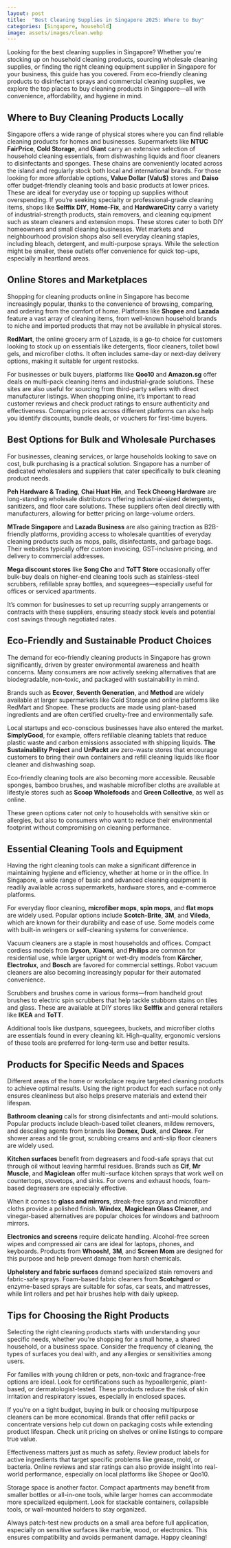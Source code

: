 ```yaml
---
layout: post
title:  "Best Cleaning Supplies in Singapore 2025: Where to Buy"
categories: [Singapore, household]
image: assets/images/clean.webp
---
```


Looking for the best cleaning supplies in Singapore? Whether you're stocking up on household cleaning products, sourcing wholesale cleaning supplies, or finding the right cleaning equipment supplier in Singapore for your business, this guide has you covered. From eco-friendly cleaning products to disinfectant sprays and commercial cleaning supplies, we explore the top places to buy cleaning products in Singapore—all with convenience, affordability, and hygiene in mind.

## Where to Buy Cleaning Products Locally

Singapore offers a wide range of physical stores where you can find reliable cleaning products for homes and businesses. Supermarkets like **NTUC FairPrice**, **Cold Storage**, and **Giant** carry an extensive selection of household cleaning essentials, from dishwashing liquids and floor cleaners to disinfectants and sponges. These chains are conveniently located across the island and regularly stock both local and international brands.
For those looking for more affordable options, **Value Dollar (Valu$)** stores and **Daiso** offer budget-friendly cleaning tools and basic products at lower prices. These are ideal for everyday use or topping up supplies without overspending.
If you’re seeking specialty or professional-grade cleaning items, shops like **Selffix DIY**, **Home-Fix**, and **HardwareCity** carry a variety of industrial-strength products, stain removers, and cleaning equipment such as steam cleaners and extension mops. These stores cater to both DIY homeowners and small cleaning businesses.
Wet markets and neighbourhood provision shops also sell everyday cleaning staples, including bleach, detergent, and multi-purpose sprays. While the selection might be smaller, these outlets offer convenience for quick top-ups, especially in heartland areas.

## Online Stores and Marketplaces

Shopping for cleaning products online in Singapore has become increasingly popular, thanks to the convenience of browsing, comparing, and ordering from the comfort of home. Platforms like **Shopee** and **Lazada** feature a vast array of cleaning items, from well-known household brands to niche and imported products that may not be available in physical stores.

**RedMart**, the online grocery arm of Lazada, is a go-to choice for customers looking to stock up on essentials like detergents, floor cleaners, toilet bowl gels, and microfiber cloths. It often includes same-day or next-day delivery options, making it suitable for urgent restocks.

For businesses or bulk buyers, platforms like **Qoo10** and **Amazon.sg** offer deals on multi-pack cleaning items and industrial-grade solutions. These sites are also useful for sourcing from third-party sellers with direct manufacturer listings.
When shopping online, it’s important to read customer reviews and check product ratings to ensure authenticity and effectiveness. Comparing prices across different platforms can also help you identify discounts, bundle deals, or vouchers for first-time buyers.

## Best Options for Bulk and Wholesale Purchases

For businesses, cleaning services, or large households looking to save on cost, bulk purchasing is a practical solution. Singapore has a number of dedicated wholesalers and suppliers that cater specifically to bulk cleaning product needs.

**Peh Hardware & Trading**, **Chai Huat Hin**, and **Teck Cheong Hardware** are long-standing wholesale distributors offering industrial-sized detergents, sanitizers, and floor care solutions. These suppliers often deal directly with manufacturers, allowing for better pricing on large-volume orders.

**MTrade Singapore** and **Lazada Business** are also gaining traction as B2B-friendly platforms, providing access to wholesale quantities of everyday cleaning products such as mops, pails, disinfectants, and garbage bags. Their websites typically offer custom invoicing, GST-inclusive pricing, and delivery to commercial addresses.

**Mega discount stores** like **Song Cho** and **ToTT Store** occasionally offer bulk-buy deals on higher-end cleaning tools such as stainless-steel scrubbers, refillable spray bottles, and squeegees—especially useful for offices or serviced apartments.

It’s common for businesses to set up recurring supply arrangements or contracts with these suppliers, ensuring steady stock levels and potential cost savings through negotiated rates.

## Eco-Friendly and Sustainable Product Choices

The demand for eco-friendly cleaning products in Singapore has grown significantly, driven by greater environmental awareness and health concerns. Many consumers are now actively seeking alternatives that are biodegradable, non-toxic, and packaged with sustainability in mind.

Brands such as **Ecover**, **Seventh Generation**, and **Method** are widely available at larger supermarkets like Cold Storage and online platforms like RedMart and Shopee. These products are made using plant-based ingredients and are often certified cruelty-free and environmentally safe.

Local startups and eco-conscious businesses have also entered the market. **SimplyGood**, for example, offers refillable cleaning tablets that reduce plastic waste and carbon emissions associated with shipping liquids. **The Sustainability Project** and **UnPackt** are zero-waste stores that encourage customers to bring their own containers and refill cleaning liquids like floor cleaner and dishwashing soap.

Eco-friendly cleaning tools are also becoming more accessible. Reusable sponges, bamboo brushes, and washable microfiber cloths are available at lifestyle stores such as **Scoop Wholefoods** and **Green Collective**, as well as online.

These green options cater not only to households with sensitive skin or allergies, but also to consumers who want to reduce their environmental footprint without compromising on cleaning performance.

## Essential Cleaning Tools and Equipment

Having the right cleaning tools can make a significant difference in maintaining hygiene and efficiency, whether at home or in the office. In Singapore, a wide range of basic and advanced cleaning equipment is readily available across supermarkets, hardware stores, and e-commerce platforms.

For everyday floor cleaning, **microfiber mops**, **spin mops**, and **flat mops** are widely used. Popular options include **Scotch-Brite**, **3M**, and **Vileda**, which are known for their durability and ease of use. Some models come with built-in wringers or self-cleaning systems for convenience.

Vacuum cleaners are a staple in most households and offices. Compact cordless models from **Dyson**, **Xiaomi**, and **Philips** are common for residential use, while larger upright or wet-dry models from **Kärcher**, **Electrolux**, and **Bosch** are favored for commercial settings. Robot vacuum cleaners are also becoming increasingly popular for their automated convenience.

Scrubbers and brushes come in various forms—from handheld grout brushes to electric spin scrubbers that help tackle stubborn stains on tiles and glass. These are available at DIY stores like **Selffix** and general retailers like **IKEA** and **ToTT**.

Additional tools like dustpans, squeegees, buckets, and microfiber cloths are essentials found in every cleaning kit. High-quality, ergonomic versions of these tools are preferred for long-term use and better results.

## Products for Specific Needs and Spaces

Different areas of the home or workplace require targeted cleaning products to achieve optimal results. Using the right product for each surface not only ensures cleanliness but also helps preserve materials and extend their lifespan.

**Bathroom cleaning** calls for strong disinfectants and anti-mould solutions. Popular products include bleach-based toilet cleaners, mildew removers, and descaling agents from brands like **Domex**, **Duck**, and **Clorox**. For shower areas and tile grout, scrubbing creams and anti-slip floor cleaners are widely used.

**Kitchen surfaces** benefit from degreasers and food-safe sprays that cut through oil without leaving harmful residues. Brands such as **Cif**, **Mr Muscle**, and **Magiclean** offer multi-surface kitchen sprays that work well on countertops, stovetops, and sinks. For ovens and exhaust hoods, foam-based degreasers are especially effective.

When it comes to **glass and mirrors**, streak-free sprays and microfiber cloths provide a polished finish. **Windex**, **Magiclean Glass Cleaner**, and vinegar-based alternatives are popular choices for windows and bathroom mirrors.

**Electronics and screens** require delicate handling. Alcohol-free screen wipes and compressed air cans are ideal for laptops, phones, and keyboards. Products from **Whoosh!**, **3M**, and **Screen Mom** are designed for this purpose and help prevent damage from harsh chemicals.

**Upholstery and fabric surfaces** demand specialized stain removers and fabric-safe sprays. Foam-based fabric cleaners from **Scotchgard** or enzyme-based sprays are suitable for sofas, car seats, and mattresses, while lint rollers and pet hair brushes help with daily upkeep.

## Tips for Choosing the Right Products

Selecting the right cleaning products starts with understanding your specific needs, whether you're shopping for a small home, a shared household, or a business space. Consider the frequency of cleaning, the types of surfaces you deal with, and any allergies or sensitivities among users.

For families with young children or pets, non-toxic and fragrance-free options are ideal. Look for certifications such as hypoallergenic, plant-based, or dermatologist-tested. These products reduce the risk of skin irritation and respiratory issues, especially in enclosed spaces.

If you're on a tight budget, buying in bulk or choosing multipurpose cleaners can be more economical. Brands that offer refill packs or concentrate versions help cut down on packaging costs while extending product lifespan. Check unit pricing on shelves or online listings to compare true value.

Effectiveness matters just as much as safety. Review product labels for active ingredients that target specific problems like grease, mold, or bacteria. Online reviews and star ratings can also provide insight into real-world performance, especially on local platforms like Shopee or Qoo10.

Storage space is another factor. Compact apartments may benefit from smaller bottles or all-in-one tools, while larger homes can accommodate more specialized equipment. Look for stackable containers, collapsible tools, or wall-mounted holders to stay organized.

Always patch-test new products on a small area before full application, especially on sensitive surfaces like marble, wood, or electronics. This ensures compatibility and avoids permanent damage.
Happy cleaning!
